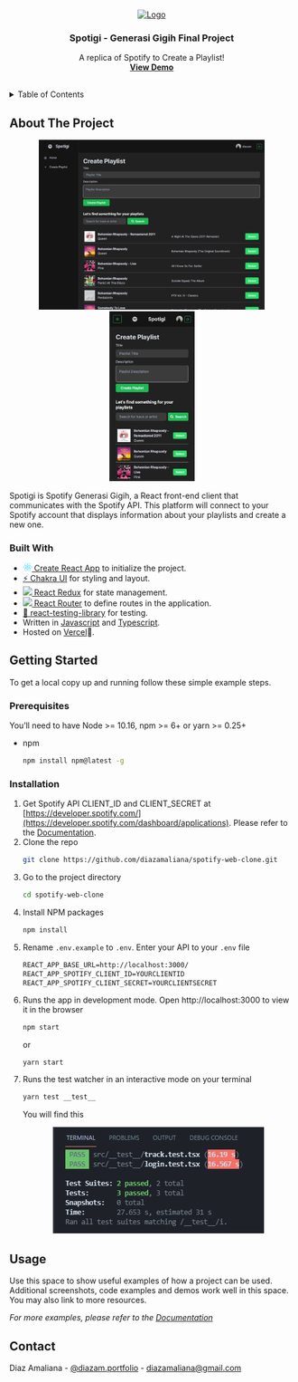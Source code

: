 <!-- PROJECT LOGO -->
<br />
<p align="center">
  <a href="https://github.com/diazamaliana/spotify-web-clone">
    <img src="https://lh6.googleusercontent.com/6NBbMrteTE9XaPNzHuHSfuAQfugUFkXmAFE4LeaNObYg6rBSFHPVszZB1eZVe5d4h-B7in7PkCasTiEBKwzChci6MPoCK3gqeIb7uBXKqjgTFxyNA6_dsYwOTPilhUHKqA=w1280" alt="Logo" width="120" >
  </a>

  <h3 align="center">Spotigi - Generasi Gigih Final Project</h3>

  <p align="center">
    A replica of Spotify to Create a Playlist!
    <br />
    <a href="https://spotigi-diazamaliana.vercel.app/create-playlist"><strong>View Demo</strong></a>
    <br />
    <br />
  </p>
</p>


<!-- TABLE OF CONTENTS -->
<details >
  <summary>Table of Contents</summary>
  <ol>
    <li>
      <a href="#about-the-project">About The Project</a>
      <ul>
        <li><a href="#built-with">Built With</a></li>
      </ul>
    </li>
    <li>
      <a href="#getting-started">Getting Started</a>
      <ul>
        <li><a href="#prerequisites">Prerequisites</a></li>
        <li><a href="#installation">Installation</a></li>
      </ul>
    </li>
    <li><a href="#usage">Usage</a></li>
    <li><a href="#contact">Contact</a></li>
  </ol>
</details>



<!-- ABOUT THE PROJECT -->
## About The Project

<p align="center">
  <img src="https://raw.githubusercontent.com/diazamaliana/spotify-web-clone/master/shoots/shoot-web-1.jpg" width='400' alt='shoot on web'/>
  <img src="https://raw.githubusercontent.com/diazamaliana/spotify-web-clone/master/shoots/shoot-mobile.jpg" width='151' alt='shoot on mobile' /> 
</p>

Spotigi is Spotify Generasi Gigih, a React front-end client that communicates with the Spotify API. This platform will connect to your Spotify account  that displays information about your playlists and create a new one.


### Built With

- [<img src='data:image/svg+xml;base64,PHN2ZyB4bWxucz0iaHR0cDovL3d3dy53My5vcmcvMjAwMC9zdmciIHZpZXdCb3g9Ii0xMS41IC0xMC4yMzE3NCAyMyAyMC40NjM0OCI+CiAgPHRpdGxlPlJlYWN0IExvZ288L3RpdGxlPgogIDxjaXJjbGUgY3g9IjAiIGN5PSIwIiByPSIyLjA1IiBmaWxsPSIjNjFkYWZiIi8+CiAgPGcgc3Ryb2tlPSIjNjFkYWZiIiBzdHJva2Utd2lkdGg9IjEiIGZpbGw9Im5vbmUiPgogICAgPGVsbGlwc2Ugcng9IjExIiByeT0iNC4yIi8+CiAgICA8ZWxsaXBzZSByeD0iMTEiIHJ5PSI0LjIiIHRyYW5zZm9ybT0icm90YXRlKDYwKSIvPgogICAgPGVsbGlwc2Ugcng9IjExIiByeT0iNC4yIiB0cmFuc2Zvcm09InJvdGF0ZSgxMjApIi8+CiAgPC9nPgo8L3N2Zz4K' width='16'/> Create React App](https://create-react-app.dev/) to initialize the project.
- [⚡️ Chakra UI](https://chakra-ui.com/docs/getting-started) for styling and layout.
- [<img src='https://react-redux.js.org/img/redux_white.svg' width='16'/> React Redux](https://react-redux.js.org/) for state management.
- [<img src='https://iconape.com/wp-content/files/sm/371377/svg/371377.svg' width='16'/> React Router](https://reactrouter.com/web/guides/quick-start) to define routes in the application.
- [🐙 react-testing-library](https://testing-library.com/) for testing.
- Written in [Javascript]('https://developer.mozilla.org/en-US/docs/Web/JavaScript') and [Typescript]('https://www.typescriptlang.org/').
- Hosted on [Vercel](https://vercel.com/)🚀.



<!-- GETTING STARTED -->
## Getting Started

To get a local copy up and running follow these simple example steps.

### Prerequisites

You’ll need to have Node >= 10.16, npm >= 6+ or yarn >= 0.25+
* npm
  ```sh
  npm install npm@latest -g
  ```

### Installation

1. Get Spotify API CLIENT_ID and CLIENT_SECRET at [https://developer.spotify.com/](https://developer.spotify.com/dashboard/applications). Please refer to  the [Documentation](https://developer.spotify.com/documentation/general/guides/app-settings/).
2. Clone the repo
   ```sh
   git clone https://github.com/diazamaliana/spotify-web-clone.git
   ```
3. Go to the project directory
    ```sh
   cd spotify-web-clone
   ```
4. Install NPM packages
   ```sh
   npm install
   ```
5. Rename `.env.example` to `.env`. Enter your API to your `.env` file
   ```JS
   REACT_APP_BASE_URL=http://localhost:3000/
   REACT_APP_SPOTIFY_CLIENT_ID=YOURCLIENTID
   REACT_APP_SPOTIFY_CLIENT_SECRET=YOURCLIENTSECRET
   ```
6. Runs the app in development mode. Open http://localhost:3000 to view it in the browser
    ```sh
   npm start
   ```
   or 
    ```sh
   yarn start
   ```
7. Runs the test watcher in an interactive mode on your terminal
    ```sh
    yarn test __test__
    ```
    You will find this 
    <p align="center">
       <img src='https://raw.githubusercontent.com/diazamaliana/spotify-web-clone/master/shoots/__test__.jpg' alt='testing shoots'/>
    </p>



<!-- USAGE EXAMPLES -->
## Usage

Use this space to show useful examples of how a project can be used. Additional screenshots, code examples and demos work well in this space. You may also link to more resources.

_For more examples, please refer to the [Documentation](https://example.com)_


<!-- CONTACT -->
## Contact

Diaz Amaliana - [@diazam.portfolio](https://www.instagram.com/diazam.portfolio/) - diazamaliana@gmail.com

